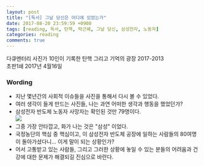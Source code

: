 ```yaml
---
layout: post
title: "[독서] 그날 당신은 어디에 있었는가"
date: 2017-08-20 23:59:59 +0900
tags: [reading, 독서, 탄핵, 박근혜, 그날 당신, 삼성전자, 노동자]
categories: reading
comments: true
---
```

다큐멘터리 사진가 10인이 기록한 탄핵 그리고 기억의 광장 2017-2013  
초판1쇄 2017년 4월16일

### Wording
* 지난 몇년간의 사회적 이슈들을 사진을 통해서 다시 볼 수 있었다.
* 여러 생각이 들게 만드는 사진들, 나는 과연 어떠한 생각과 행동을 했었던가?
* 삼성전자 반도체 노동자 사망자는 확인된 것만 79명이다.  
![](https://postfiles.pstatic.net/MjAxNzA4MjBfMjc3/MDAxNTAzMjA3NDkzMjM4.Lx907bFt66SWVMg1esPW7WgIlZcan1VrivyFtkbfO3Ig.fTmo9REKsNR7ipqELAqTe0wCzgwVwrmtNf5sNTX0M24g.JPEG.jmy94so/36286923410_066d44bb84_o.jpg?type=w773)
* 그중 가장 안타깝고, 화가 나는 것은 "삼성" 이었다.
* 국정농단의 핵심 중 핵심이고, 이 삼성전자 반도체 공장에 일하는 사람들의 80여명이 돌아가셨다니... 이게 말이 되는 상황인가? 
* 어서 고통받고 있는 사람들, 그리고 그러한 상황에 놓일 수 있는 분들의 어려움과 건강에 대한 문제가 해결되길 진심으로 바란다.
